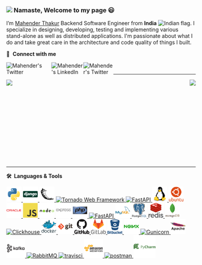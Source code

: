 <!-- Welcome Note -->
### <img src="https://media.giphy.com/media/WqR7WfQVrpXNcmrm81/giphy.gif" width="25px"> Namaste, Welcome to my page 😃<br/>

<!-- Introduction -->
I’m [Mahender Thakur](https://www.linkedin.com/in/mahender-thakur-940708145/) Backend Software Engineer from **India** 
<img alt="Indian flag" width="25px" height="20px" src="https://img.icons8.com/external-justicon-lineal-color-justicon/64/000000/external-india-flag-countrys-flags-justicon-lineal-color-justicon.png"/>.
 I specialize in designing, developing, testing and implementing various stand-alone as well as distributed applications. I'm passionate about what I do and take great care in the 
 architecture and code quality of things I built.

<!-- Social Links -->

🔗 &nbsp;**Connect with me**
<p>
<a href="https://stackoverflow.com/users/9276634/mahender-thakur">
  <img align="left" alt="Mahender's Twitter" width="120px" src="https://img.shields.io/badge/Stack_Overflow-FE7A16?style=for-the-badge&logo=stack-overflow&logoColor=white" />
</a>
<a href="https://www.linkedin.com/in/mahender-thakur-940708145/">
  <img align="left" alt="Mahender's LinkedIn" width="85px" src="https://img.shields.io/badge/LinkedIn-0077B5?style=for-the-badge&logo=linkedin&logoColor=white" />
</a>
<a href="https://twitter.com/mahender933">
  <img align="left" alt="Mahender's Twitter" width="80px" src="https://img.shields.io/badge/Twitter-1DA1F2?style=for-the-badge&logo=twitter&logoColor=white" />
</a><br/>
</p>

---
<!-- credits: @anuraghazra/github-readme-stats -->

<a href="https://github.com/mahender933/git-stats-workflow">
 <img align="left" src="https://git-stats-workflow-mahender933.vercel.app/api/top-langs/?username=mahender933&theme=vue-dark" />
</a> &nbsp; 
<a href="https://github.com/mahender933/git-stats-workflow">
 <img align="right" src="https://git-stats-workflow-mahender933.vercel.app/api/?username=mahender933&show_icons=true&high_border=true&theme=vue-dark" />
</a>

</br></br></br></br></br></br></br></br></br></br></br>

---

<b>🛠️&nbsp;&nbsp;Languages&nbsp;&&nbsp;Tools</b><br/>
<p align="left">
 <a href="https://www.python.org" rel="nofollow"> 
  <img src="https://raw.githubusercontent.com/devicons/devicon/master/icons/python/python-original.svg" alt="python" width="40" height="40" style="max-width: 100%;"> 
 </a>
 <a href="https://www.djangoproject.com/" rel="nofollow"> 
  <img src="https://raw.githubusercontent.com/devicons/devicon/master/icons/django/django-original.svg" alt="django" width="40" height="40" style="max-width: 100%;"> 
 </a>
 <a href="https://flask.palletsprojects.com/" rel="nofollow"> 
  <img src="https://raw.githubusercontent.com/devicons/devicon/master/icons/flask/flask-original.svg" alt="flask" width="40" height="40" style="max-width: 100%;"> 
 </a>
 <a href="https://www.tornadoweb.org/en/stable/" rel="nofollow">
  <img src="https://img.shields.io/badge/-Tornado-007ACC?style=flat-square&logo=tornado&logoColor=white" alt="Tornado Web Framework" style="max-width: 100%;"> 
 </a>
 <a href="https://fastapi.tiangolo.com/" rel="nofollow"> 
  <img src="https://img.shields.io/badge/-FastAPI-009485?style=flat-square&logo=FastAPI&logoColor=white" alt="FastAPI"  style="max-width: 100%;"> 
 </a>
 <a href="https://www.linux.org/" rel="nofollow"> 
  <img src="https://raw.githubusercontent.com/devicons/devicon/master/icons/linux/linux-original.svg" alt="linux" width="40" height="40" style="max-width: 100%;"> 
 </a>
 <a href="https://ubuntu.com/">
  <img src="https://raw.githubusercontent.com/devicons/devicon/master/icons/ubuntu/ubuntu-plain-wordmark.svg" alt="ubuntu" width="40" height="40" style="max-width: 100%;"> 
 </a>
 <a href="https://www.oracle.com/">
  <img src="https://raw.githubusercontent.com/devicons/devicon/master/icons/oracle/oracle-original.svg" alt="Oracle" width="40" height="40" style="max-width: 100%;"> 
 </a>
 <a href="https://developer.mozilla.org/en-US/docs/Web/JavaScript" rel="nofollow"> 
  <img src="https://raw.githubusercontent.com/devicons/devicon/master/icons/javascript/javascript-original.svg" alt="javascript" width="40" height="40" style="max-width: 100%;">  </a>
 <a href="https://nodejs.org/en/" rel="nofollow"> 
  <img src="https://raw.githubusercontent.com/devicons/devicon/master/icons/nodejs/nodejs-original-wordmark.svg" alt="Node JS" width="40" height="40" style="max-width: 100%;">  
 </a>
 <a href="https://expressjs.com" rel="nofollow"> <img src="https://raw.githubusercontent.com/devicons/devicon/master/icons/express/express-original-wordmark.svg" alt="express" width="40" height="40" style="max-width: 100%;"> </a>
 <a href="https://www.php.net" rel="nofollow"> 
  <img src="https://raw.githubusercontent.com/devicons/devicon/master/icons/php/php-original.svg" alt="php" width="40" height="40" style="max-width: 100%;"> 
 </a>
  <a href="https://www.sqlite.org/index.html" rel="nofollow"> 
  <img src="https://img.shields.io/badge/-Sqlite-007ACC?style=flat-square&logo=sqlite&logoColor=white" alt="FastAPI"  style="max-width: 100%;"> 
 </a>
 <a href="https://www.mysql.com/" rel="nofollow"> 
  <img src="https://raw.githubusercontent.com/devicons/devicon/master/icons/mysql/mysql-original-wordmark.svg" alt="MySQL" width="40" height="40" style="max-width: 100%;"> 
 </a>
 <a href="https://www.postgresql.org/" rel="nofollow"> 
  <img src="https://raw.githubusercontent.com/devicons/devicon/master/icons/postgresql/postgresql-original-wordmark.svg" alt="Postgresql" width="40" height="40" style="max-width: 100%;"> 
 </a>
  <a href="https://redis.io/" rel="nofollow"> 
  <img src="https://raw.githubusercontent.com/devicons/devicon/master/icons/redis/redis-original-wordmark.svg" alt="Redis" width="40" height="40" style="max-width: 100%;"> 
 </a>
 <a href="https://www.mongodb.com/" rel="nofollow"> 
  <img src="https://raw.githubusercontent.com/devicons/devicon/master/icons/mongodb/mongodb-original-wordmark.svg" alt="Mongodb" width="40" height="40" style="max-width: 100%;"> 
 </a>
 <a href="https://clickhouse.tech/" rel="nofollow"> 
  <img src="https://img.shields.io/badge/-Clickhouse-FFFF00?style=flat-square&logo=clickhouse&logoColor=black" alt="Clickhouse"  style="max-width: 100%;"> 
 </a>
 <a href="https://www.docker.com/" rel="nofollow"> <img src="https://raw.githubusercontent.com/devicons/devicon/master/icons/docker/docker-original-wordmark.svg" alt="docker" width="40" height="40" style="max-width: 100%;"> </a>
 <a href="https://git-scm.com/" rel="nofollow"> 
  <img src="https://raw.githubusercontent.com/devicons/devicon/master/icons/git/git-original-wordmark.svg" alt="Git SCM" width="40" height="40" style="max-width: 100%;"> 
 </a>
 <a href="https://github.com/" rel="nofollow"> 
  <img src="https://raw.githubusercontent.com/devicons/devicon/master/icons/github/github-original-wordmark.svg" alt="Github" width="40" height="40" style="max-width: 100%;"> 
 </a>
  <a href="https://gitlab.com/" rel="nofollow"> 
  <img src="https://raw.githubusercontent.com/devicons/devicon/master/icons/gitlab/gitlab-original-wordmark.svg" alt="Gitlab" width="40" height="40" style="max-width: 100%;"> 
 </a>
   <a href="https://bitbucket.com/" rel="nofollow"> 
  <img src="https://raw.githubusercontent.com/devicons/devicon/master/icons/bitbucket/bitbucket-original-wordmark.svg" alt="Gitlab" width="40" height="40" style="max-width: 100%;"> 
 </a>
<a href="https://www.nginx.com" rel="nofollow"> <img src="https://raw.githubusercontent.com/devicons/devicon/master/icons/nginx/nginx-original.svg" alt="nginx" width="40" height="40" style="max-width: 100%;"> </a>
 <a href="https://gunicorn.org/" rel="nofollow"> 
  <img src="https://img.shields.io/badge/-Gunicorn-069139?style=flat-square&logo=gunicorn&logoColor=black" alt="Gunicorn"  style="max-width: 100%;"> 
 </a>
  <a href="https://www.apache.org/" rel="nofollow"> 
  <img src="https://raw.githubusercontent.com/devicons/devicon/master/icons/apache/apache-original-wordmark.svg" alt="Gitlab" width="40" height="40" style="max-width: 100%;"> 
 </a>
   <a href="https://kafka.apache.org/" rel="nofollow"> 
  <img src="https://raw.githubusercontent.com/devicons/devicon/master/icons/apachekafka/apachekafka-original-wordmark.svg" alt="Gitlab" width="50" height="50" style="max-width: 100%;"> 
 </a>
  <a href="https://www.rabbitmq.com/" rel="nofollow"> 
  <img src="https://img.shields.io/badge/-Rabbitmq-ff700a?style=flat-square&logo=rabbitmq&logoColor=black" alt="RabbitMQ"  style="max-width: 100%;"> 
 </a>
 <a href="https://travis-ci.org" rel="nofollow"> <img src="https://camo.githubusercontent.com/12a65fb0beb7c1463b472782e6349e1b9be56be1b3d3e30a510831f4cd5ce43f/68747470733a2f2f7777772e766563746f726c6f676f2e7a6f6e652f6c6f676f732f7472617669732d63692f7472617669732d63692d69636f6e2e737667" alt="travisci" width="40" height="40" data-canonical-src="https://www.vectorlogo.zone/logos/travis-ci/travis-ci-icon.svg" style="max-width: 100%;"> </a>
   <a href="https://aws.amazon.com/" rel="nofollow"> 
  <img src="https://raw.githubusercontent.com/devicons/devicon/master/icons/amazonwebservices/amazonwebservices-original-wordmark.svg" alt="Amazon Web Services" width="50" height="50" style="max-width: 100%;"> 
 </a>
 <a href="https://postman.com" rel="nofollow"> <img src="https://camo.githubusercontent.com/93b32389bf746009ca2370de7fe06c3b5146f4c99d99df65994f9ced0ba41685/68747470733a2f2f7777772e766563746f726c6f676f2e7a6f6e652f6c6f676f732f676574706f73746d616e2f676574706f73746d616e2d69636f6e2e737667" alt="postman" width="40" height="40" data-canonical-src="https://www.vectorlogo.zone/logos/getpostman/getpostman-icon.svg" style="max-width: 100%;"> </a>
 <a href="https://www.jetbrains.com/pycharm/" rel="nofollow"> 
  <img src="https://raw.githubusercontent.com/devicons/devicon/master/icons/pycharm/pycharm-plain-wordmark.svg" alt="Pycharm" width="60" height="60" style="max-width: 100%;"> 
 </a>
</p>
  
<!---
- 👀 I am a Backend Engineer with almost 3 years of industry experience. I specialize in designing, developing, testing and implementing 
      various stand-alone as well as distributed application in Python.
- 🌱 I’m currently learning ...
- 💞️ I’m looking to collaborate on ...
- 📫 How to reach me ...
--->
